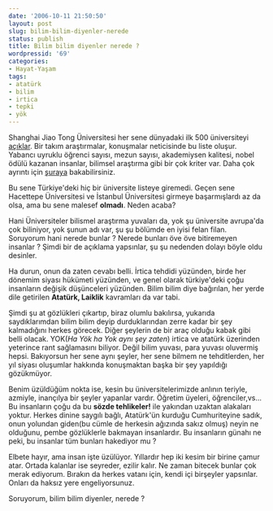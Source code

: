 ```yaml
---
date: '2006-10-11 21:50:50'
layout: post
slug: bilim-bilim-diyenler-nerede
status: publish
title: Bilim bilim diyenler nerede ?
wordpressid: '69'
categories:
- Hayat-Yaşam
tags:
- atatürk
- bilim
- irtica
- tepki
- yök
---
```


Shanghai Jiao Tong Üniversitesi her sene dünyadaki ilk 500 üniversiteyi [açıklar](http://ed.sjtu.edu.cn/ranking2006.htm). Bir takım araştırmalar, konuşmalar neticisinde bu liste oluşur.  Yabancı uyruklu öğrenci sayısı, mezun sayısı, akademiysen kalitesi, nobel ödülü kazanan insanlar, bilimsel araştırma gibi bir çok kriter var. Daha çok ayrıntı için [şuraya](http://ed.sjtu.edu.cn/rank/2006/ARWU2006Methodology.htm) bakabilirsiniz. 

Bu sene Türkiye'deki hiç bir üniversite listeye giremedi. Geçen sene Hacettepe Üniversitesi ve İstanbul Üniversitesi girmeye başarmışlardı az da olsa, ama bu sene malesef **olmadı**. Neden acaba?

Hani Üniversiteler bilismel araştırma yuvaları da, yok şu üniversite avrupa'da çok biliniyor, yok şunun adı var, şu şu bölümde en iyisi felan filan. Soruyorum hani nerede bunlar ? Nerede bunları öve öve bitiremeyen insanlar ? Şimdi bir de açıklama yapsınlar, şu şu nedenden dolayı böyle oldu desinler. 

Ha durun, onun da zaten cevabı belli. İrtica tehdidi yüzünden, birde her dönemim siyası hükümeti yüzünden, ve genel olarak türkiye'deki çoğu insanların değişik düşünceleri yüzünden. Bilim bilim diye bağırılan, her yerde dile getirilen **Atatürk, Laiklik** kavramları da var tabi. 

Şimdi şu at gözlükleri çıkartıp, biraz olumlu bakılırsa, yukarıda saydıklarımdan bilim bilim deyip durduklarından zerre kadar bir şey kalmadığını herkes görecek. Diğer şeylerin de bir araç olduğu kabak gibi belli olacak. YOK(_Ha Yök ha Yok aynı şey zaten_) irtica ve atatürk üzerinden yeterince rant sağlamasını biliyor. Değil bilim yuvası, para yuvası oluvermiş hepsi. Bakıyorsun her sene aynı şeyler, her sene bilmem ne tehditlerden, her yıl siyası oluşumlar hakkında konuşmaktan başka bir şey yapıldığı gözükmüyor.

Benim üzüldüğüm nokta ise, kesin bu üniversitelerimizde anlının teriyle, azmiyle, inançılya bir şeyler yapanlar vardır. Öğretim üyeleri, öğrenciler,vs... Bu insanların çoğu da bu **sözde tehlikeler!** ile yakından uzaktan alakaları yoktur. Herkes dinine saygılı bağlı, Atatürk'ün kurduğu Cumhuriteyine sadık, onun yolundan giden(bu cümle de herkesin ağızında sakız olmuş) neyin ne olduğunu, pembe gözlüklerle bakmayan insanlardır. Bu insanların günahı ne peki, bu insanlar tüm bunları hakediyor mu ?

Elbete hayır, ama insan işte üzülüyor. Yıllardır hep iki kesim bir birine çamur atar. Ortada kalanlar ise seyreder, ezilir kalır. Ne zaman bitecek bunlar çok merak ediyorum. Bırakın da herkes vatanı için, kendi içi birşeyler yapsınlar. Onları da haksız yere engeliyorsunuz.

Soruyorum, bilim bilim diyenler, nerede ?
